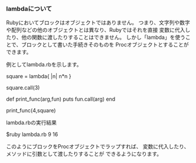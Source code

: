 ﻿### lambdaについて
Rubyにおいてブロックはオブジェクトではありません。
つまり、文字列や数字や配列などの他のオブジェクトとは異なり、Rubyではそれを直接
変数に代入したり、他の関数に渡したりすることはできません。
しかし「lambda」を使うことで、ブロックとして書いた手続きそのものを
Procオブジェクトとすることができます。

例としてlambda.rbを示します。

square = lambda{ |n| n*n }

square.call(3)

def print_func(arg,fun)
  puts  fun.call(arg)
end

print_func(4,square)


lambda.rbの実行結果

$ruby lambda.rb
9
16


このようにブロックをProcオブジェクトでラップすれば、
変数に代入したり、メソッドに引数として渡したりすることが
できるようになります。
